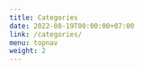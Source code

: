 ```yaml
---
title: Categories
date: 2022-08-19T00:00:00+07:00
link: /categories/
menu: topnav
weight: 2
---
```

